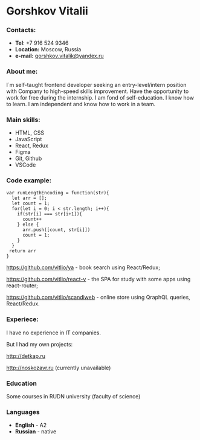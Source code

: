 # Gorshkov Vitalii  

### Contacts:

* __Tel__: +7 916 524 9346
* __Location:__ Moscow, Russia
* __e-mail:__ gorshkov.vitalik@yandex.ru

### About me:

I`m self-taught frontend developer seeking an entry-level/intern position with Company to high-speed skills improvement. Have the opportunity to work for free during the internship. I am fond of self-education. I know how to learn. I am independent and know how to work in a team.

### Main skills:

* HTML, CSS
* JavaScript 
* React, Redux
* Figma
* Git, Github
* VSCode

### Code example: 

```
var runLengthEncoding = function(str){
  let arr = [];
  let count = 1;
  for(let i = 0; i < str.length; i++){
    if(str[i] === str[i+1]){
      count++
    } else {
      arr.push([count, str[i]])
      count = 1;
    }
  }
 return arr
}
```
https://github.com/vitlio/ya - book search using React/Redux;

https://github.com/vitlio/react-v - the SPA for study with some apps using react-router;

https://github.com/vitlio/scandiweb - online store using QraphQL queries, React/Redux.

### Experiece:

I have no experience in IT companies. 

But I had my own projects: 

http://detkap.ru 

http://noskozavr.ru (currently unavailable)

### Education

Some courses in RUDN university (faculty of science)

### Languages

* __English__ - A2
* __Russian__ - native
